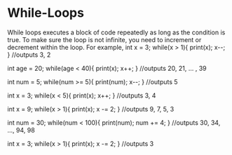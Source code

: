 # While-Loops

While loops executes a block of code repeatedly as long as the condition is true. To make sure the loop is not infinite, you need to increment or decrement within the loop.
For example,
int x = 3;
while(x > 1){
  print(x);
  x--;
}
//outputs 3, 2

int age = 20;
while(age < 40){
  print(x);
  x++;
}
//outputs 20, 21, ... , 39

int num = 5;
while(num >= 5){
  print(num);
  x--;
}
//outputs 5

int x = 3;
while(x < 5){
  print(x);
  x++;
}
//outputs 3, 4

int x = 9;
while(x > 1){
  print(x);
  x -= 2;
}
//outputs 9, 7, 5, 3

int num = 30;
while(num < 100){
  print(num);
  num += 4;
}
//outputs 30, 34, ..., 94, 98

int x = 3;
while(x > 1){
  print(x);
  x -= 2;
}
//outputs 3

